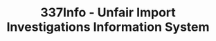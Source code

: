 ---
bigquery: https://console.cloud.google.com/bigquery?p=patents-public-data&d=usitc_investigations&page=dataset&project=sheets-management-319211
citation: US International Trade Commission 337Info Unfair Import Investigations Information
  System
contributors: US International Trade Comission
cost: None
description: US International Trade Commission 337Info Unfair Import Investigations
  Information System contains data on investigations done under Section 337. Section
  337 declares the infringement of certain statutory intellectual property rights
  and other forms of unfair competition in import trade to be unlawful practices.
  Most Section 337 investigations involve allegations of patent or registered trademark
  infringement.
documentation: FAQ and tutorial available on the site
last_edit: 04/10/2022, 05:21:33
location: https://pubapps2.usitc.gov/337external/
maintained_by: US International Trade Comission
schema_fields:
- gcAttorney
- ouiiParticipation
- endDateMarkmanHearing
- targetDate
- dateOfPublicationFrNotice
- finalIdOnViolationDue
- htsNumbers
- currentActiveALJ
- startDateMarkmanHearing
- complainant
- ouiiAttorney
- actualStartDateEvidHear
- teoIdDueDate
- finalIdOnViolationIssue
- docketNo
- finalDetNoViolation
- actualEndDateEvidHear
- teoReliefGranted
- dateCreated
- investigationNo
- trademarkNumbers
- copyrightNumbers
- respondent
- lastUpdated
- patentNumbers
- teoIdIssueDate
- teoProceedingInvolved
- publication_number
- internalRemand
- scheduledEndDateEvidHear
- patentNumber
- title
- invUnfairAct
- investigationTermDate
- id
- finalDetViolation
- dateComplaintFiled
- aljAssigned
- currentStatus
- scheduledStartDateEvidHear
- cafcAppeals
- investigationType
- issueDateOtherNonFinal
- markmanHearing
shortname: unfair_import_investigations
tags:
- import
- legal
- trade
timeframe: 2008-2021 (prior to 2008 downloadable as a JSON file)
title: 337Info - Unfair Import Investigations Information System
uuid: 2721f5ec-e599-4890-9265-9706719fc71e
---